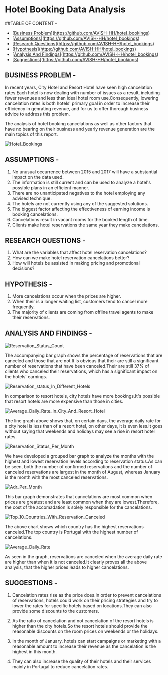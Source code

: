 # Hotel Booking Data Analysis

##TABLE OF CONTENT -

- [[Business Problem](#business-problem)](https://github.com/AVISH-HH/hotel_bookings)
- [[Assumptions](#assumptions)](https://github.com/AVISH-HH/hotel_bookings)
- [[Research Questions](#research-questions)](https://github.com/AVISH-HH/hotel_bookings)
- [[Hypothesis](#hypothesis)](https://github.com/AVISH-HH/hotel_bookings)
- [[Analysis And Findings](#analysis-and-findings)](https://github.com/AVISH-HH/hotel_bookings)
- [[Suggestions](#suggestions)](https://github.com/AVISH-HH/hotel_bookings)

## BUSINESS PROBLEM -

In recent years, City Hotel and Resort Hotel have seen high cancelation rates.Each hotel is now dealing with number of issues as a result, including fewer revenues and less than ideal hotel room use.Consequently, lowering cancelation rates is both hotels' primary goal in order to increase their efficiency in genrating revenue, and for us to offer thorough business advice to address this problem.

The analysis of hotel booking cancelations as well as other factors that have no bearing on their business and yearly revenue generation are the main topics of this report.

![Hotel_Bookings](https://github.com/user-attachments/assets/84e59048-e239-44fe-a0aa-da997d0b2fd1)


## ASSUMPTIONS -

1. No unusual occurrence between 2015 and 2017 will have a substantial impact on the data used.
2. The information is still current and can be used to analyze a hotel's possible plans in an efficient manner.
3. There are no unanticipated negatives to the hotel employing any advised technique.
4. The hotels are not currently using any of the suggested solutions.
5. The biggest factor affecting the effectiveness of earning income is booking cancelations.
6. Cancelations result in vacant rooms for the booked length of time.
7. Clients make hotel reservations the same year they make cancelations.

## RESEARCH QUESTIONS -

1. What are the variables that affect hotel reservation cancelations?
2. How can we make hotel reservation cancelations better?
3. How will hotels be assisted in making pricing and promotional decisions?

## HYPOTHESIS -

1. More cancelations occur when the prices are higher.
2. When their is a longer waiting list, customers tend to cancel more frequently.
3. The majority of clients are coming from offline travel agents to make their reservations.

## ANALYSIS AND FINDINGS -

![Reservation_Status_Count](https://github.com/user-attachments/assets/e5c71f82-0196-4a08-96a3-8ab457c83234)

The accompanying bar graph shows the percentage of reservations that are canceled and those that are not.It is obvious that their are still a significant number of reservations that have been canceled.Their are still 37% of clients who canceled their reservations, which has a significant impact on the hotels' earnings.

![Reservation_status_In_Different_Hotels](https://github.com/user-attachments/assets/a69a522e-485f-4bb8-8591-2e2d03049372)

In comparison to resort hotels, city hotels have more bookings.It's possible that resort hotels are more expensive than those in cities.

![Average_Daily_Rate_In_City_And_Resort_Hotel](https://github.com/user-attachments/assets/3467c320-3234-45f2-91d3-2212b5627b3a)

The line graph above shows that, on certain days, the average daily rate for a city hotel is less than of a resort hotel, on other days, it is even less.It goes without saying that weekends and holidays may see a rise in resort hotel rates.

![Reservation_Status_Per_Month](https://github.com/user-attachments/assets/4dcfbfc3-aa1c-4a3c-9e33-f8625bdccaec)

We have developed a grouped bar graph to analyze the months with the highest and lowest reservation levels according to reservation status.As can be seen, both the number of confirmed reservations and the number of canceled reservations are largest in the month of August, whereas January is the month with the most canceled reservations.

![Adr_Per_Month](https://github.com/user-attachments/assets/3f73972f-2448-4126-95c9-a8a7cf0124d9)

This bar graph demonstrates that cancelations are most common when prices are greatest and are least common when they are lowest.Therefore, the cost of the accomadation is solely responsible for the cancelations.

![Top_10_Countries_With_Reservation_Canceled](https://github.com/user-attachments/assets/21e12061-7070-4255-9e7e-0c96e10f1f74)

The above chart shows which country has the highest reservations canceled.The top country is Portugal with the highest number of cancelations.

![Average_Daily_Rate](https://github.com/user-attachments/assets/9a3b48b4-f766-4063-ba82-5bbbfa37de6a)

As seen in the graph, reservations are canceled when the average daily rate are higher than when it is not canceled.It clearly proves all the above analysis, that the higher prices leads to higher cancelations.

## SUGGESTIONS -

1. Cancelation rates rise as the price does.In order to prevent cancelations of reservations, hotels could work on their pricing strategies and try to lower the rates for specific hotels based on locations.They can also provide some discounts to the customers.

2. As the ratio of cancelation and not cancelation of the resort hotels is higher than the city hotels.So the resort hotels should provide the reasonable discounts on the room prices on weekends or the holidays.

3. In the month of January, hotels can start campaigns or marketing with a reasonable amount to increase their revenue as the cancelation is the highest in this month.

4. They can also increase the quality of their hotels and their services mainly in Portugal to reduce cancelation rates.
